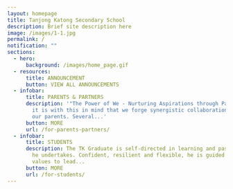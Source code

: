 ```yaml
---
layout: homepage
title: Tanjong Katong Secondary School
description: Brief site description here
image: /images/1-1.jpg
permalink: /
notification: ""
sections:
  - hero:
      background: /images/home_page.gif
  - resources:
      title: ANNOUNCEMENT
      button: VIEW ALL ANNOUNCEMENTS
  - infobar:
      title: PARENTS & PARTNERS
      description: '"The Power of We - Nurturing Aspirations through Partnerships" and
        it is with this in mind that we forge synergistic collaborations with
        our parents. Several...'
      button: MORE
      url: /for-parents-partners/
  - infobar:
      title: STUDENTS
      description: The TK Graduate is self-directed in learning and passionate in all
        he undertakes. Confident, resilient and flexible, he is guided by sound
        values to lead...
      button: MORE
      url: /for-students/
---
```

